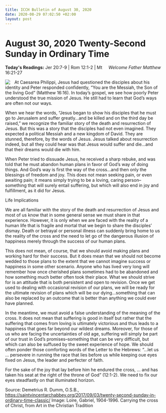 ```yaml
---
title: ICCH Bulletin of August 30, 2020
date: 2020-08-29 07:02:50 +02:00
layout: post
---
```


# August 30, 2020 Twenty-Second Sunday in Ordinary Time
<span style="float: right"><em>Welcome Father Matthew</em></span>
**Today's Readings:** Jer 20:7-9 | Rom 12:1-2 | Mt 16:21-27


<img style="float: left; margin-right: 1em;" src="http://diglib.library.vanderbilt.edu/cdri/jpeg/cross-follow-me-op.jpg">

At Caesarea Philippi, Jesus had questioned the disciples about his identity and Peter responded confidently, “You are the Messiah, the Son of the living God” (Matthew 16:16). In today’s gospel, we see how poorly Peter understood the true mission of Jesus. He still had to learn that God’s ways are often not our ways.

When we hear the words, “Jesus began to show his disciples that he must go to Jerusalem and suffer greatly…and be killed and on the third day be raised,” we recognize the familiar story of the death and resurrection of Jesus. But this was a story that the disciples had not even imagined. They expected a political Messiah and a new kingdom of David. They are stunned, therefore, by the words of Jesus. Jesus talked about resurrection indeed, but all they could hear was that Jesus would suffer and die…and that their dreams would die with him.

When Peter tried to dissuade Jesus, he received a sharp rebuke, and was told that he must abandon human plans in favor of God’s way of doing things. And God’s way is first the way of the cross…and then only the blessings of freedom and joy. This does not mean seeking pain, or even awaiting pain; it means simply trying to be a loving, caring person–something that will surely entail suffering, but which will also end in joy and fulfillment, as it did for Jesus.

Life Implications

We are all familiar with the story of the death and resurrection of Jesus and most of us know that in some general sense we must share in that experience. However, it is only when we are faced with the reality of a human life that is fragile and mortal that we begin to share the disciples’ dismay. Death or betrayal or personal illness can suddenly bring home to us the reality of the cross and the need to let go of the dangerous illusion of happiness merely through the success of our human plans.

This does not mean, of course, that we should avoid making plans and working hard for their success. But it does mean that we should not become wedded to those plans to the extent that we cannot imagine success or happiness in some other scenario. Anyone who has lived very long will remember how once cherished plans sometimes had to be abandoned and how something much better often took their place. What we should strive for is an attitude that is both persistent and open to revision. Once we get used to dealing with occasional revision of our plans, we will be ready for the ultimate revision of plans which will be our dying…something that can also be replaced by an outcome that is better than anything we could ever have planned.

In the meantime, we must avoid a false understanding of the meaning of the cross. It does not mean that suffering is good in itself but rather that the suffering that comes from loving is ultimately victorious and thus leads to a happiness that goes far beyond our wildest dreams. Moreover, for those of us who are facing the uncertainties of old age, suffering will simply be part of our trust in God’s promises–something that can be very difficult, but which can also be suffused by the sweet experience of hope. We should often ponder those comforting words of the Letter to the Hebrews: “…let us … persevere in running the race that lies before us while keeping oue eyes fixed on Jesus, the leader and perfecter of faith.

For the sake of the joy that lay before him he endured the cross, … and has taken his seat at the right of the throne of God” (12:1-2). We need to fix our eyes steadfastly on that illuminated horizon.

Source: Demetrius R. Dumm, O.S.B., https://saintvincentarchabbey.org/2017/09/03/twenty-second-sunday-in-ordinary-time-classic/
Image: Loire, Gabriel, 1904-1996. Carrying the cross of Christ, from Art in the Christian Tradition




